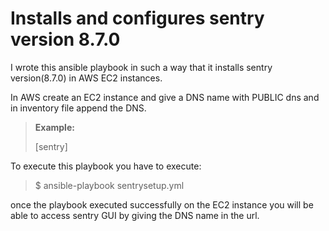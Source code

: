 Installs and configures sentry version 8.7.0
===================================

I wrote this ansible playbook in such a way that it installs sentry version(8.7.0) in AWS EC2 instances.

In AWS create an EC2 instance and give a DNS name with PUBLIC dns and in inventory file append the DNS.


> **Example:**
> 
> [sentry]

To execute this playbook you have to execute:

> $ ansible-playbook sentrysetup.yml


once the playbook executed successfully on the EC2 instance you will be able to access sentry GUI by giving the DNS name in the url.
